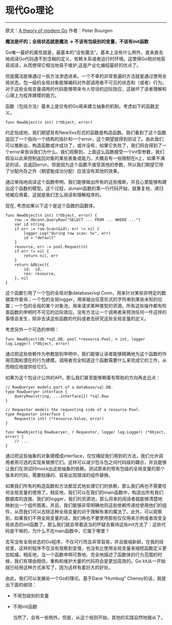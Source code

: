 # 现代Go理论
-----------

原文：[A theory of modern Go](https://peter.bourgon.org/blog/2017/06/09/theory-of-modern-go.html) 作者：Peter Bourgon

**魔法是坏的；全局状态就是魔法 → 不该有包级别的变量，不该有init函数**

  Go唯一最好的属性就是，最基本的“没有魔法”。基本上没有什么例外，直来直去地阅读Go代码遇不到含糊的定义，依赖关系或者运行时环境。这使得Go相对地容易阅读，从而使得它相当地易于维护,这是产业化编程最好的优点了。

  但是魔法能够通过一些方法渗透进来。一个不幸的非常普遍的方法就是通过使用全局状态。包一级的全局对象能够编码对外部调用者不可见的状态和（或者）行为。对于这些全局变量调用的代码能够带来令人惊讶的边际效应，这破坏了读者理解和心理上为程序建模的能力。

  函数（包括方法）基本上是仅有的Go用来建立抽象的机制。考虑如下的函数定义。

    func NewObject(n int) (*Object, error)

  约定俗成地，我们期望具有NewXxx形式的函数是构造函数。我们看到了这个函数返回了一个指向一个结构的指针和一个error，这个期望就得到验证了。由此我们可以推断出，构造函数或许成功了，或许没有，如果它失败了，我们将会得到了一个error来告诉我们为什么。我们观察到，上面这么函数接受一个int型参数，我们假设以此来控制返回对象的某些表象或能力。大概会有一些限制在n上，如果不满足的话，会返回error。但是因为这个函数不接受其他的参数，所以我们期望它除了分配内存之外（期望能成功分配）应该没有其他的效果。

  通过单纯地阅读这个函数申明，我们能够做出所有的这些推断，并且心里能够构建出这个函数的模型。这个过程，从main函数的第一行代码开始，就重复地、递归地被应用着，这就是我们怎么阅读和理解程序的。

  现在, 考虑如果以下这个是这个函数的函数体。

    func NewObject(n int) (*Object, error) {
    	row := dbconn.QueryRow("SELECT ... FROM ... WHERE ...")
    	var id string
    	if err := row.Scan(&id); err != nil {
    		logger.Log("during row scan: %v", err)
    		id = "default"
    	}
    	resource, err := pool.Request(n)
    	if err != nil {
    		return nil, err
    	}
    	return &Object{
    		id:  id,
    		res: resource,
    	}, nil
    }

  这个函数引用了一个包的全局对象database/sql.Conn，用来针对某些非特定的数据库作查询；一个包的全局logger，用来输出任意形式的字符串到某些未知的位置；一个包的全局的某个对象池，用来请求某种类型的资源。所有这些操作都有检查函数的申明时不可见的边际效应。没有方法让一个调用者来预测任何一件这样的事情会发生，除非去读这些函数的代码或者去研究这些全局变量的定义。

  考虑另外一个可选的申明：

    func NewObject(db *sql.DB, pool *resource.Pool, n int, logger log.Logger) (*Object, error)

  通过把这些依赖作为参数放到申明中，我们能够让读者能够精确地为这个函数的作用范围和潜在的行为建模。调用者完全知道这个函数需要什么来完成它的工作，从而相应地提供给它们。

  如果为这个包设计公共的API，那么我们甚至能够朝着有帮助的方向再走远点：

    // RowQueryer models part of a database/sql.DB.
    type RowQueryer interface {
    	QueryRow(string, ...interface{}) *sql.Row
    }
    
    // Requestor models the requesting side of a resource.Pool.
    type Requestor interface {
    	Request(n int) (*resource.Value, error)
    }
    
    func NewObject(q RowQueryer, r Requestor, logger log.Logger) (*Object, error) {
    	// ...
    }

  通过把这些抽象的对象建模成interface，仅仅捕捉我们用到的方法，我们允许调用者用可选的实现来替换它们。这样可以减少包与包之间代码级的耦合，并且能够让我们在测试时mock出这些抽象的依赖。测试原来的带有包级的全局变量的那个版本的代码，需要枯燥的、容易出现错误的组件替换。

  如果我们所有的构造函数和方法都显式地处理它们的依赖，那么我们再也不需要任何全局变量的使用了。相反地，我们可以在我们的main函数中，构造出所有我们数据库的连接、我们的logger，我们的资源池，那么将来的阅读者就能够清楚地映射出一个组件图表。并且，我们能够非常明确地将这些依赖传递给使用他们的组件，从而我们可以去除这种全局变量的对于理解有害的魔法了。此外，可以观察到，如果我们不用全局变量的话，我们再也不要使用那些仅仅用来示例或者改变全局状态的init函数了。那么我们就会带着适当的怀疑去看待这些init方法了：这些代码是干嘛的，为什么不在main函数中，它属于哪里？

  去写没有全局状态的Go程序，不仅可行而且非常容易，并且极端新鲜。在我的经验里，这样的程序不仅没有观察到变慢，也没有比使用全局变量来缩短函数定义更加枯燥。相反地，当一个函数申明可靠地、完全地描述了函数体的行为范围的时候，我们有理由相信，重构和维护大量的代码将会是更加高效的。Go kit从一开始就已经用这种方式来写了，因为这样有着巨大的好处。

  由此，我们可以发展处一个Go的理论。基于Dave “Humbug” Cheney的话，我提出下面的纲领：

* 不用包级别的变量
* 不用init函数

  当然了，会有一些例外。但是，从这个规则开始，其他的实践自然地跟从了。
